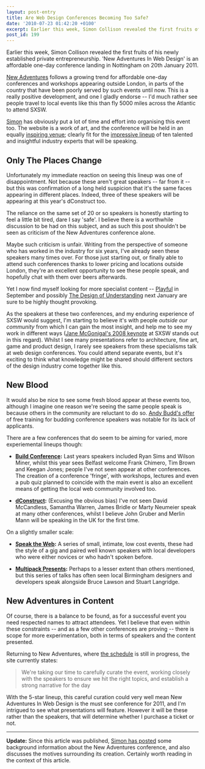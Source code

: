 ```yaml
---
layout: post-entry
title: Are Web Design Conferences Becoming Too Safe?
date: '2010-07-23 01:42:20 +0100'
excerpt: Earlier this week, Simon Collison revealed the first fruits of his newly established private entrepreneurship. 'New Adventures In Web Design' is an affordable one-day conference landing in Nottingham on 20th January 2011.
post_id: 199
---
```

Earlier this week, Simon Collison revealed the first fruits of his newly established private entrepreneurship. 'New Adventures In Web Design' is an affordable one-day conference landing in Nottingham on 20th January 2011.

[New Adventures][1] follows a growing trend for affordable one-day conferences and workshops appearing outside London, in parts of the country that have been poorly served by such events until now. This is a really positive development, and one I gladly endorse -- I'd much rather see people travel to local events like this than fly 5000 miles across the Atlantic to attend SXSW.

[Simon][2] has obviously put a lot of time and effort into organising this event too. The website is a work of art, and the conference will be held in an equally [inspiring venue][3]; clearly fit for the [impressive lineup][4] of ten talented and insightful industry experts that will be speaking.

## Only The Places Change
Unfortunately my immediate reaction on seeing this lineup was one of disappointment. Not because these aren't great speakers -- far from it -- but this was confirmation of a long held suspicion that it's the same faces appearing in different places. Indeed, three of these speakers will be appearing at this year's dConstruct too.

The reliance on the same set of 20 or so speakers is honestly starting to feel a little bit tired, dare I say 'safe'. I believe there is a worthwhile discussion to be had on this subject, and as such this post shouldn't be seen as criticism of the New Adventures conference alone.

Maybe such criticism is unfair. Writing from the perspective of someone who has worked in the industry for six years, I've already seen these speakers many times over. For those just starting out, or finally able to attend such conferences thanks to lower pricing and locations outside London, they're an excellent opportunity to see these people speak, and hopefully chat with them over beers afterwards.

Yet I now find myself looking for more specialist content -- [Playful][5] in September and possibly [The Design of Understanding][6] next January are sure to be highly thought provoking.

As the speakers at these two conferences, and my enduring experience of SXSW would suggest, I'm starting to believe it's with people *outside our community* from which I can gain the most insight, and help me to see my work in different ways ([Jane McGonigal's 2008 keynote][7] at SXSW stands out in this regard). Whilst I see many presentations refer to architecture, fine art, game and product design, I rarely see speakers from these specialisms talk at web design conferences. You could attend separate events, but it's exciting to think what knowledge might be shared should different sectors of the design industry come together like this.

## New Blood
It would also be nice to see some fresh blood appear at these events too, although I imagine one reason we're seeing the same people speak is because others in the community are reluctant to do so. [Andy Budd's offer][8] of free training for budding conference speakers was notable for its lack of applicants.

There are a few conferences that do seem to be aiming for varied, more experiemental lineups though:

* **[Build Conference][9]:** Last years speakers included Ryan Sims and Wilson Miner, whilst this year sees Belfast welcome Frank Chimero, Tim Brown and Keegan Jones; people I've not seen appear at other conferences. The creation of a conference 'fringe', with workshops, lectures and even a pub quiz planned to coincide with the main event is also an excellent means of getting the local web community involved too.

* **[dConstruct][10]:** (Excusing the obvious bias) I've not seen David McCandless, Samantha Warren, James Bridle or Marty Neumeier speak at many other conferences, whilst I believe John Gruber and Merlin Mann will be speaking in the UK for the first time.

On a slightly smaller scale:

* **[Speak the Web][11]:** A series of small, intimate, low cost events, these had the style of a gig and paired well known speakers with local developers who were either novices or who hadn't spoken before.

* **[Multipack Presents][12]:** Perhaps to a lesser extent than others mentioned, but this series of talks has often seen local Birmingham designers and developers speak alongside Bruce Lawson and Stuart Langridge.

## New Adventures in Content

Of course, there is a balance to be found, as for a successful event you need respected names to attract attendees. Yet I believe that even within these constraints -- and as a few other conferences are proving -- there is scope for more experimentation, both in terms of speakers and the content presented.

Returning to New Adventures, where [the schedule][13] is still in progress, the site currently states:

> We're taking our time to carefully curate the event, working closely with the speakers to ensure we hit the right topics, and establish a strong narrative for the day

With the 5-star lineup, this careful curation could very well mean New Adventures In Web Design is the must see conference for 2011, and I'm intrigued to see what presentations will feature. However it will be these rather than the speakers, that will determine whether I purchase a ticket or not.

* * *

**Update:** Since this article was published, [Simon has posted][14] some background information about the New Adventures conference, and also discusses the motives surrounding its creation. Certainly worth reading in the context of this article.

[1]: http://newadventuresconf.com/
[2]: http://colly.com/
[3]: http://newadventuresconf.com/location/
[4]: http://newadventuresconf.com/speakers/
[5]: http://www.thisisplayful.com/
[6]: http://www.thedesignofunderstanding.com/
[7]: http://www.nowpublic.com/culture/nowpublic-sxsw2008-jane-mcgonigal-arg-designer-keynote
[8]: http://www.andybudd.com/archives/2010/02/clearleft_offer/
[9]: http://buildconf.com/
[10]: http://2010.dconstruct.org/
[11]: http://speaktheweb.org/
[12]: http://multipack.co.uk/presents/
[13]: http://newadventuresconf.com/schedule/
[14]: http://colly.com/comments/new_adventures_in_web_design/